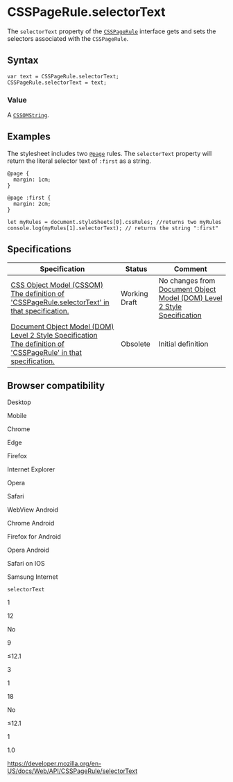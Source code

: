 # CSSPageRule.selectorText

The `selectorText` property of the [`CSSPageRule`](../csspagerule) interface gets and sets the selectors associated with the `CSSPageRule`.

## Syntax

    var text = CSSPageRule.selectorText;
    CSSPageRule.selectorText = text;

### Value

A [`CSSOMString`](../cssomstring).

## Examples

The stylesheet includes two [`@page`](https://developer.mozilla.org/en-US/docs/Web/CSS/@page) rules. The `selectorText` property will return the literal selector text of `:first` as a string.

    @page {
      margin: 1cm;
    }

    @page :first {
      margin: 2cm;
    }

    let myRules = document.styleSheets[0].cssRules; //returns two myRules
    console.log(myRules[1].selectorText); // returns the string ":first"

## Specifications

<table><thead><tr class="header"><th>Specification</th><th>Status</th><th>Comment</th></tr></thead><tbody><tr class="odd"><td><a href="https://drafts.csswg.org/cssom/#dom-csspagerule-selectortext">CSS Object Model (CSSOM)<br />
<span class="small">The definition of 'CSSPageRule.selectorText' in that specification.</span></a></td><td><span class="spec-wd">Working Draft</span></td><td>No changes from <a href="https://www.w3.org/TR/DOM-Level-2-Style/">Document Object Model (DOM) Level 2 Style Specification</a></td></tr><tr class="even"><td><a href="https://www.w3.org/TR/DOM-Level-2-Style/css.html#CSS-CSSPageRule">Document Object Model (DOM) Level 2 Style Specification<br />
<span class="small">The definition of 'CSSPageRule' in that specification.</span></a></td><td><span class="spec-obsolete">Obsolete</span></td><td>Initial definition</td></tr></tbody></table>

## Browser compatibility

Desktop

Mobile

Chrome

Edge

Firefox

Internet Explorer

Opera

Safari

WebView Android

Chrome Android

Firefox for Android

Opera Android

Safari on IOS

Samsung Internet

`selectorText`

1

12

No

9

≤12.1

3

1

18

No

≤12.1

1

1.0

<a href="https://developer.mozilla.org/en-US/docs/Web/API/CSSPageRule/selectorText" class="_attribution-link">https://developer.mozilla.org/en-US/docs/Web/API/CSSPageRule/selectorText</a>
